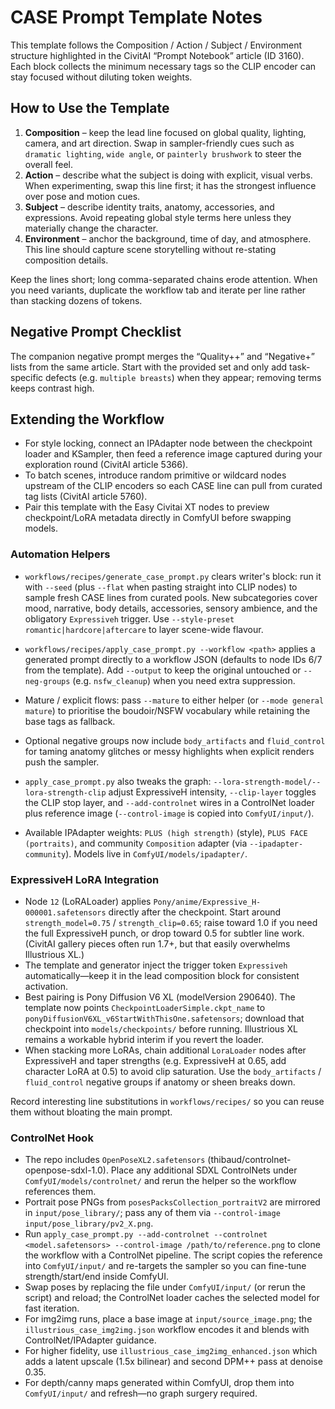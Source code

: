 # CASE Prompt Template Notes

This template follows the Composition / Action / Subject / Environment structure highlighted in the CivitAI “Prompt Notebook” article (ID 3160). Each block collects the minimum necessary tags so the CLIP encoder can stay focused without diluting token weights.

## How to Use the Template

1. **Composition** – keep the lead line focused on global quality, lighting, camera, and art direction. Swap in sampler-friendly cues such as `dramatic lighting`, `wide angle`, or `painterly brushwork` to steer the overall feel.
2. **Action** – describe what the subject is doing with explicit, visual verbs. When experimenting, swap this line first; it has the strongest influence over pose and motion cues.
3. **Subject** – describe identity traits, anatomy, accessories, and expressions. Avoid repeating global style terms here unless they materially change the character.
4. **Environment** – anchor the background, time of day, and atmosphere. This line should capture scene storytelling without re-stating composition details.

Keep the lines short; long comma-separated chains erode attention. When you need variants, duplicate the workflow tab and iterate per line rather than stacking dozens of tokens.

## Negative Prompt Checklist

The companion negative prompt merges the “Quality++” and “Negative+” lists from the same article. Start with the provided set and only add task-specific defects (e.g. `multiple breasts`) when they appear; removing terms keeps contrast high.

## Extending the Workflow

- For style locking, connect an IPAdapter node between the checkpoint loader and KSampler, then feed a reference image captured during your exploration round (CivitAI article 5366).
- To batch scenes, introduce random primitive or wildcard nodes upstream of the CLIP encoders so each CASE line can pull from curated tag lists (CivitAI article 5760).
- Pair this template with the Easy Civitai XT nodes to preview checkpoint/LoRA metadata directly in ComfyUI before swapping models.

### Automation Helpers

- `workflows/recipes/generate_case_prompt.py` clears writer's block: run it with `--seed` (plus `--flat` when pasting straight into CLIP nodes) to sample fresh CASE lines from curated pools. New subcategories cover mood, narrative, body details, accessories, sensory ambience, and the obligatory `Expressiveh` trigger. Use `--style-preset romantic|hardcore|aftercare` to layer scene-wide flavour.
- `workflows/recipes/apply_case_prompt.py --workflow <path>` applies a generated prompt directly to a workflow JSON (defaults to node IDs 6/7 from the template). Add `--output` to keep the original untouched or `--neg-groups` (e.g. `nsfw_cleanup`) when you need extra suppression.
- Mature / explicit flows: pass `--mature` to either helper (or `--mode general mature`) to prioritise the boudoir/NSFW vocabulary while retaining the base tags as fallback.
- Optional negative groups now include `body_artifacts` and `fluid_control` for taming anatomy glitches or messy highlights when explicit renders push the sampler.
- `apply_case_prompt.py` also tweaks the graph: `--lora-strength-model/--lora-strength-clip` adjust ExpressiveH intensity, `--clip-layer` toggles the CLIP stop layer, and `--add-controlnet` wires in a ControlNet loader plus reference image (`--control-image` is copied into `ComfyUI/input/`).

- Available IPAdapter weights: `PLUS (high strength)` (style), `PLUS FACE (portraits)`, and community `Composition` adapter (via `--ipadapter-community`). Models live in `ComfyUI/models/ipadapter/`.
### ExpressiveH LoRA Integration

- Node `12` (LoRALoader) applies `Pony/anime/Expressive_H-000001.safetensors` directly after the checkpoint. Start around `strength_model=0.75` / `strength_clip=0.65`; raise toward 1.0 if you need the full ExpressiveH punch, or drop toward 0.5 for subtler line work. (CivitAI gallery pieces often run 1.7+, but that easily overwhelms Illustrious XL.)
- The template and generator inject the trigger token `Expressiveh` automatically—keep it in the lead composition block for consistent activation.
- Best pairing is Pony Diffusion V6 XL (modelVersion 290640). The template now points `CheckpointLoaderSimple.ckpt_name` to `ponyDiffusionV6XL_v6StartWithThisOne.safetensors`; download that checkpoint into `models/checkpoints/` before running. Illustrious XL remains a workable hybrid interim if you revert the loader.
- When stacking more LoRAs, chain additional `LoraLoader` nodes after ExpressiveH and taper strengths (e.g. ExpressiveH at 0.65, add character LoRA at 0.5) to avoid clip saturation. Use the `body_artifacts` / `fluid_control` negative groups if anatomy or sheen breaks down.

Record interesting line substitutions in `workflows/recipes/` so you can reuse them without bloating the main prompt.

### ControlNet Hook

- The repo includes `OpenPoseXL2.safetensors` (thibaud/controlnet-openpose-sdxl-1.0). Place any additional SDXL ControlNets under `ComfyUI/models/controlnet/` and rerun the helper so the workflow references them.
- Portrait pose PNGs from `posesPacksCollection_portraitV2` are mirrored in `input/pose_library/`; pass any of them via `--control-image input/pose_library/pv2_X.png`.
- Run `apply_case_prompt.py --add-controlnet --controlnet <model.safetensors> --control-image /path/to/reference.png` to clone the workflow with a ControlNet pipeline. The script copies the reference into `ComfyUI/input/` and re-targets the sampler so you can fine-tune strength/start/end inside ComfyUI.
- Swap poses by replacing the file under `ComfyUI/input/` (or rerun the script) and reload; the ControlNet loader caches the selected model for fast iteration.
- For img2img runs, place a base image at `input/source_image.png`; the `illustrious_case_img2img.json` workflow encodes it and blends with ControlNet/IPAdapter guidance.
- For higher fidelity, use `illustrious_case_img2img_enhanced.json` which adds a latent upscale (1.5x bilinear) and second DPM++ pass at denoise 0.35.
- For depth/canny maps generated within ComfyUI, drop them into `ComfyUI/input/` and refresh—no graph surgery required.
